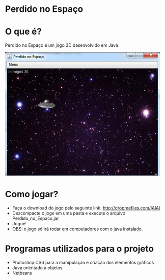 # Perdido no Espaço

# O que é?

Perdido no Espaço é um jogo 2D desenvolvido em Java


![PrintScreen Perdido no Espaço](https://github.com/fjuriolli/perdidonoespaco/blob/master/perdidonoespaco.png "Printscreen Perdido no Espaço")

  
# Como jogar?

 - Faça o download do jogo pelo seguinte link: http://dropmefiles.com/jAlAl
 - Descompacte o jogo em uma pasta e execute o arquivo Perdido_no_Espaco.jar
 - Jogue!
 - OBS: o jogo só irá rodar em computadores com o java instalado. 
 

# Programas utilizados para o projeto


  - Photoshop CS6 para a manipulação e criação dos elementos gráficos
  - Java orientado a objetos
  - Netbeans



